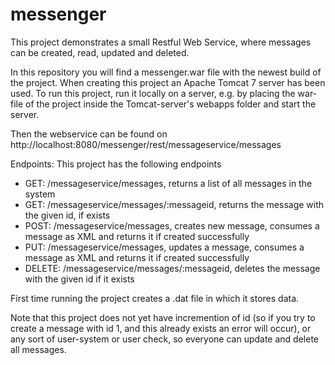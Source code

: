 # messenger
This project demonstrates a small Restful Web Service, where messages can be created, read, updated and deleted. 

In this repository you will find a messenger.war file with the newest build of the project. 
When creating this project an Apache Tomcat 7 server has been used. 
To run this project, run it locally on a server, e.g. by placing the war-file of the project inside the Tomcat-server's 
webapps folder and start the server. 

Then the webservice can be found on 
http://localhost:8080/messenger/rest/messageservice/messages

Endpoints: 
This project has the following endpoints 
- GET: /messageservice/messages, returns a list of all messages in the system 
- GET: /messageservice/messages/:messageid, returns the message with the given id, if exists
- POST: /messageservice/messages, creates new message, consumes a message as XML and returns it if created successfully
- PUT: /messageservice/messages, updates a message, consumes a message as XML and returns it if created successfully
- DELETE: /messageservice/messages/:messageid, deletes the message with the given id if it exists 

First time running the project creates a .dat file in which it stores data. 

Note that this project does not yet have incremention of id (so if you try to create a message with id 1, and this already exists 
an error will occur), or any sort of user-system or user check, so everyone can update and delete all messages. 

